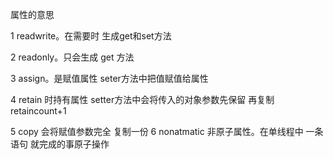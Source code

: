 属性的意思 

1 readwrite。在需要时 生成get和set方法

2 readonly。只会生成 get 方法

3 assign。是赋值属性 seter方法中把值赋值给属性

4 retain 时持有属性 setter方法中会将传入的对象参数先保留 再复制 retaincount+1

5 copy 会将赋值参数完全 复制一份
6 nonatmatic 非原子属性。在单线程中 一条语句 就完成的事原子操作

